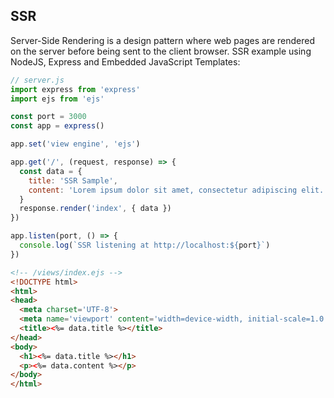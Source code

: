## SSR
Server-Side Rendering is a design pattern where web pages are rendered on the server before being sent to the client browser. SSR example using NodeJS, Express and Embedded JavaScript Templates:
```js
// server.js
import express from 'express'
import ejs from 'ejs'

const port = 3000
const app = express()

app.set('view engine', 'ejs')

app.get('/', (request, response) => {
  const data = {
    title: 'SSR Sample',
    content: 'Lorem ipsum dolor sit amet, consectetur adipiscing elit.'
  }
  response.render('index', { data })
})

app.listen(port, () => {
  console.log(`SSR listening at http://localhost:${port}`)
})
```
```html
<!-- /views/index.ejs -->
<!DOCTYPE html>
<html>
<head>
  <meta charset='UTF-8'>
  <meta name='viewport' content='width=device-width, initial-scale=1.0'>
  <title><%= data.title %></title>
</head>
<body>
  <h1><%= data.title %></h1>
  <p><%= data.content %></p>
</body>
</html>
```
